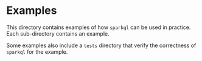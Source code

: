 # Examples

This directory contains examples of how `sparkql` can be used in
practice. Each sub-directory contains an example.

Some examples also include a `tests` directory that verify the
correctness of `sparkql` for the example.
